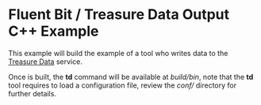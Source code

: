 # Fluent Bit / Treasure Data Output C++ Example

This example will build the example of a tool who writes data to the [Treasure Data](http://treasuredata.com) service.

Once is built, the **td** command will be available at _build/bin_, note that the **td** tool requires to load a configuration file, review the _conf/_ directory for further details.

